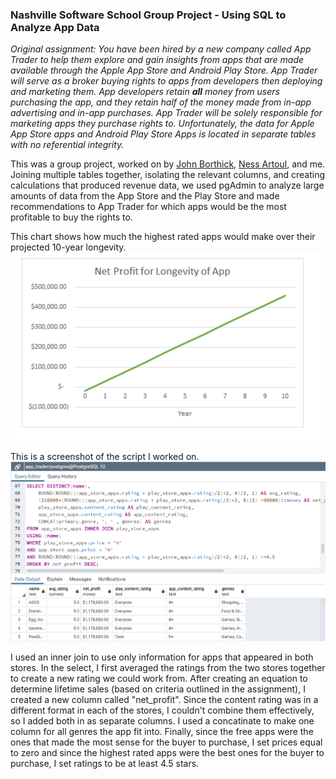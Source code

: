 ### Nashville Software School Group Project - Using SQL to Analyze App Data  

*Original assignment: You have been hired by a new company called App Trader to help them explore and gain insights from apps that are made available through the Apple App Store and Android Play Store. App Trader will serve as a broker buying rights to apps from developers then deploying and marketing them. App developers retain **all** money from users purchasing the app, and they retain _half_ of the money made from in-app advertising and in-app purchases. App Trader will be solely responsible for marketing apps they purchase rights to. Unfortunately, the data for Apple App Store apps and Android Play Store Apps is located in separate tables with no referential integrity.*  

This was a group project, worked on by [John Borthick](https://github.com/JohnBorthick), [Ness Artoul](https://github.com/nessartoul), and me. Joining multiple tables together, isolating the relevant columns, and creating calculations that produced revenue data, we used pgAdmin to analyze large amounts of data from the App Store and the Play Store and made recommendations to App Trader for which apps would be the most profitable to buy the rights to.  

This chart shows how much the highest rated apps would make over their projected 10-year longevity.  
![Net Profit Over Time](/assets/net_profit.png)  

This is a screenshot of the script I worked on.  
![Final Script](/assets/script.png)  

I used an inner join to use only information for apps that appeared in both stores. In the select, I first averaged the ratings from the two stores together to create a new rating we could work from. After creating an equation to determine lifetime sales (based on criteria outlined in the assignment), I created a new column called "net_profit". Since the content rating was in a different format in each of the stores, I couldn't combine them effectively, so I added both in as separate columns. I used a concatinate to make one column for all genres the app fit into. Finally, since the free apps were the ones that made the most sense for the buyer to purchase, I set prices equal to zero and since the highest rated apps were the best ones for the buyer to purchase, I set ratings to be at least 4.5 stars.
